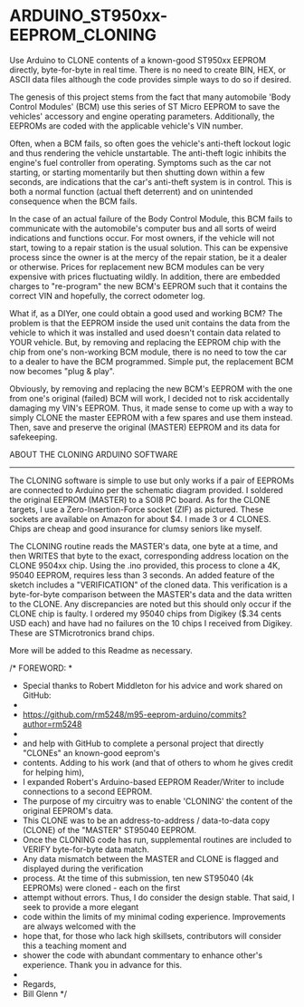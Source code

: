 # ARDUINO_ST950xx-EEPROM_CLONING
Use Arduino to CLONE contents of a known-good ST950xx EEPROM directly, byte-for-byte in real time. There is no need to create BIN, HEX, or ASCII data files although the code provides simple ways to do so if desired.  

The genesis of this project stems from the fact that many automobile 'Body Control Modules' (BCM) use this series of ST Micro EEPROM to save the vehicles' accessory and engine operating parameters. Additionally, the EEPROMs are coded with the applicable vehicle's VIN number.

Often, when a BCM fails, so often goes the vehicle's anti-theft lockout logic and thus rendering the vehicle unstartable.  The anti-theft logic inhibits the engine's fuel controller from operating. Symptoms such as the car not starting, or starting momentarily but then shutting down within a few seconds, are indications that the car's anti-theft system is in control. This is both a normal function (actual theft deterrent) and on unintended consequence when the BCM fails. 

In the case of an actual failure of the Body Control Module, this BCM fails to communicate with the automobile's computer bus and all sorts of weird indications and functions occur. For most owners, if the vehicle will not start, towing to a repair station is the usual solution. This can be expensive process since the owner is at the mercy of the repair station, be it a dealer or otherwise. Prices for replacement new BCM modules can be very expensive with prices fluctuating wildly. In addition, there are embedded charges to "re-program" the new BCM's EEPROM such that it contains the correct VIN and hopefully, the correct odometer log.

What if, as a DIYer, one could obtain a good used and working BCM? The problem is that the EEPROM inside the used unit contains the data from the vehicle to which it was installed and used doesn't contain data related to YOUR vehicle. But, by removing and replacing the EEPROM chip with the chip from one's non-working BCM module, there is no need to tow the car to a dealer to have the BCM programmed. Simple put, the replacement BCM now becomes "plug & play".

Obviously, by removing and replacing the new BCM's EEPROM with the one from one's original (failed) BCM will work, I decided not to risk accidentally damaging my VIN's EEPROM. Thus, it made sense to come up with a way to simply CLONE the master EEPROM with a few spares and use them instead. Then, save and preserve the original (MASTER) EEPROM and its data for safekeeping. 

ABOUT THE CLONING ARDUINO SOFTWARE
__________________________________

The CLONING software is simple to use but only works if a pair of EEPROMs are connected to Arduino per the schematic diagram provided. I soldered the original EEPROM (MASTER) to a SOI8 PC board. As for the CLONE targets, I use a Zero-Insertion-Force socket (ZIF) as pictured. These sockets are available on Amazon for about $4.  I made 3 or 4 CLONES. Chips are cheap and good insurance for clumsy seniors like myself.

The CLONING routine reads the MASTER's data, one byte at a time, and then WRITES that byte to the exact, corresponding address location on the CLONE 9504xx chip. Using the .ino provided, this process to clone a 4K, 95040 EEPROM, requires less than 3 seconds.  An added feature of the sketch includes a "VERIFICATION" of the cloned data. This verification is a byte-for-byte comparison between the MASTER's data and the data written to the CLONE. Any discrepancies are noted but this should only occur if the CLONE chip is faulty. I ordered my 95040 chips from Digikey ($.34 cents USD each) and have had no failures on the 10 chips I received from Digikey. These are STMicrotronics brand chips.

More will be added to this Readme as necessary.

/*  FOREWORD:
 * 
 * Special thanks to Robert Middleton for his advice and work shared on GitHub:
 *
 * https://github.com/rm5248/m95-eeprom-arduino/commits?author=rm5248 
 *   
 * and help with GitHub to complete a personal project that directly "CLONEs" an known-good eeprom's
 * contents. Adding to his work (and that of others to whom he gives credit for helping him),
 * I expanded Robert's Arduino-based EEPROM Reader/Writer to include connections to a second EEPROM. 
 * The purpose of my circuitry was to enable 'CLONING' the content of the original EEPROM's data.
 * This CLONE was to be an address-to-address / data-to-data copy (CLONE) of the "MASTER" ST95040 EEPROM.
 * Once the CLONING code has run, supplemental routines are included to VERIFY byte-for-byte data match.
 * Any data mismatch between the MASTER and CLONE is flagged and displayed during the verification 
 * process. At the time of this submission, ten new ST95040 (4k EEPROMs) were cloned - each on the first
 * attempt without errors. Thus, I do consider the design stable. That said, I seek to provide a more elegant
 * code within the limits of my minimal coding experience.  Improvements are always welcomed with the
 * hope that, for those who lack high skillsets, contributors will consider this a teaching moment and
 * shower the code with abundant commentary to enhance other's experience. Thank you in advance for this.
 * 
 *  Regards,
 *  Bill Glenn
*/
